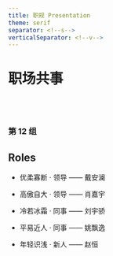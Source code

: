 ```yaml
---
title: 职规 Presentation
theme: serif
separator: <!--s-->
verticalSeparator: <!--v-->
---
```


# 职场共事

<br><br>

### 第 12 组 

<!--s-->

## Roles

* 优柔寡断 · 领导 —— 戴安澜 

* 高傲自大 · 领导 —— 肖嘉宇 

* 冷若冰霜 · 同事 —— 刘宇骄

* 平易近人 · 同事 —— 姚飘逸

* 年轻识浅 · 新人 —— 赵恒

<!--s-->

